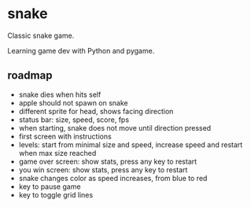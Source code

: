 # snake
Classic snake game.

Learning game dev with Python and pygame.

## roadmap

- snake dies when hits self
- apple should not spawn on snake
- different sprite for head, shows facing direction
- status bar: size, speed, score, fps
- when starting, snake does not move until direction pressed
- first screen with instructions
- levels: start from minimal size and speed, increase speed and restart when max size reached
- game over screen: show stats, press any key to restart
- you win screen: show stats, press any key to restart
- snake changes color as speed increases, from blue to red
- key to pause game
- key to toggle grid lines